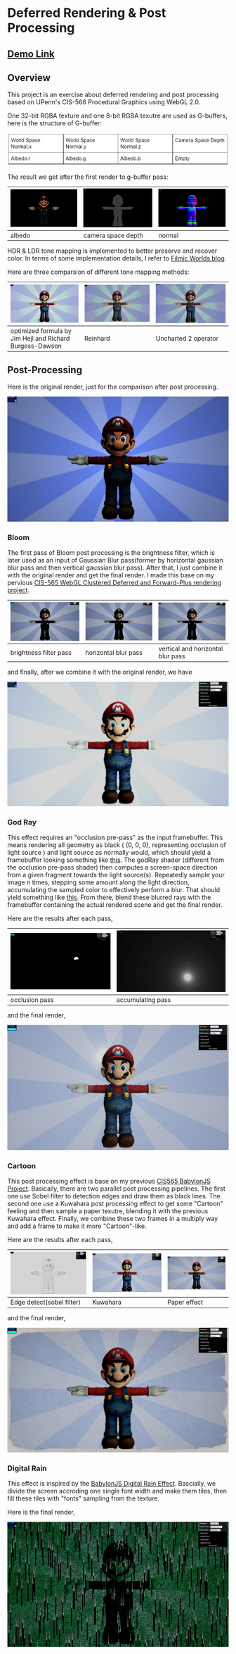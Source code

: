 # Deferred Rendering & Post Processing


## [Demo Link]()


## Overview
This project is an exercise about deferred rendering and post processing based on UPenn's CIS-566 Procedural Graphics using WebGL 2.0. 

One 32-bit RGBA texture and one 8-bit RGBA texutre are used as G-buffers, here is the structure of G-buffer:

![](./img/gbuffer.jpg)

The result we get after the first render to g-buffer pass:

![](./img/albedo_from_texture.jpg) | ![](./img/depth_camera_space.jpg) | ![](./img/normal.jpg)
----------------------|----------------------|----------------------
albedo | camera space depth | normal

HDR & LDR tone mapping is implemented to better preserve and recover color. In terms of some implementation details, I refer to [Filmic Worlds blog](http://filmicworlds.com/blog/filmic-tonemapping-operators/).

Here are three comparsion of different tone mapping methods:

![](./img/hdr_optimizedFormulaByJHandRBD.jpg) | ![](./img/hdr_Reinhard.jpg) | ![](./img/hdr_uncharted2.jpg)
----------------------|----------------------|----------------------
optimized formula by Jim Hejl and Richard Burgess-Dawson | Reinhard | Uncharted 2 operator


## Post-Processing

Here is the original render, just for the comparison after post processing.

![](./img/before_post_process.jpg)


### **Bloom**

The first pass of Bloom post processing is the brightness filter, which is later used as an input of Gaussian Blur pass(former by horizontal gaussian blur pass and then vertical gaussian blur pass). After that, I just combine it with the original render and get the final render. I made this base on my pervious [CIS-565 WebGL Clustered Deferred and Forward-Plus rendering project](https://github.com/HanmingZhang/Project5-WebGL-Clustered-Deferred-Forward-Plus).


![](./img/bloom_BrightnessFilter.jpg) | ![](./img/bloom_HorizontalGaussianBlur.jpg) | ![](./img/bloom_VerticalAndHorizontalGaussianBlur.jpg)
----------------------|----------------------|----------------------
brightness filter pass | horizontal blur pass | vertical and horizontal blur pass

and finally, after we combine it with the original render, we have

![](./img/bloom_final.jpg)


### **God Ray**
This effect requires an "occlusion pre-pass" as the input framebuffer. This means rendering all geometry as black ( (0, 0, 0), representing occlusion of light source ) and light source as normally would, which should yield a framebuffer looking something like [this](http://fabiensanglard.net/lightScattering/tutorial1LightAndOccluder.JPG). The godRay shader (different from the occlusion pre-pass shader) then computes a screen-space direction from a given fragment towards the light source(s). Repeatedly sample your image n times, stepping some amount along the light direction, accumulating the sampled color to effectively perform a blur. That should yield something like [this](http://fabiensanglard.net/lightScattering/tutorial2LightScattering.JPG). From there, blend these blurred rays with the framebuffer containing the actual rendered scene and get the final render.

Here are the results after each pass,

![](./img/godray_occlusion.jpg) | ![](./img/godray_after_first_pass.jpg) 
----------------------|----------------------
occlusion pass | accumulating pass 

and the final render,

![](./img/godray_final.jpg)


### **Cartoon**
This post processing effect is base on my previous [CIS565 BabylonJS Project](https://github.com/HanmingZhang/Babylon.js). Basically, there are two parallel post processing pipelines. The first one use Sobel filter to detection edges and draw them as black lines. The second one use a Kuwahara post processing effect to get some "Cartoon" feeling and then sample a paper texutre, blending it with the previous Kuwahara effect. Finally, we combine these two frames in a multiply way and add a frame to make it more "Cartoon"-like.

Here are the results after each pass,

![](./img/cartoon_edge.jpg) | ![](./img/cartoon_kuwahara.jpg) | ![](./img/cartoon_kuwahara_with_paper.jpg) 
----------------------|----------------------|----------------------
Edge detect(sobel filter) | Kuwahara | Paper effect

and the final render,

![](./img/cartoon_final.jpg)


### **Digital Rain**
This effect is inspired by the [BabylonJS Digital Rain Effect](https://doc.babylonjs.com/extensions/digitalrainpostprocess). Bascially, we divide the screen accroding one single font width and make them tiles, then fill these tiles with "fonts" sampling from the texture.

Here is the final render,

![](./img/digitalRain.jpg)
